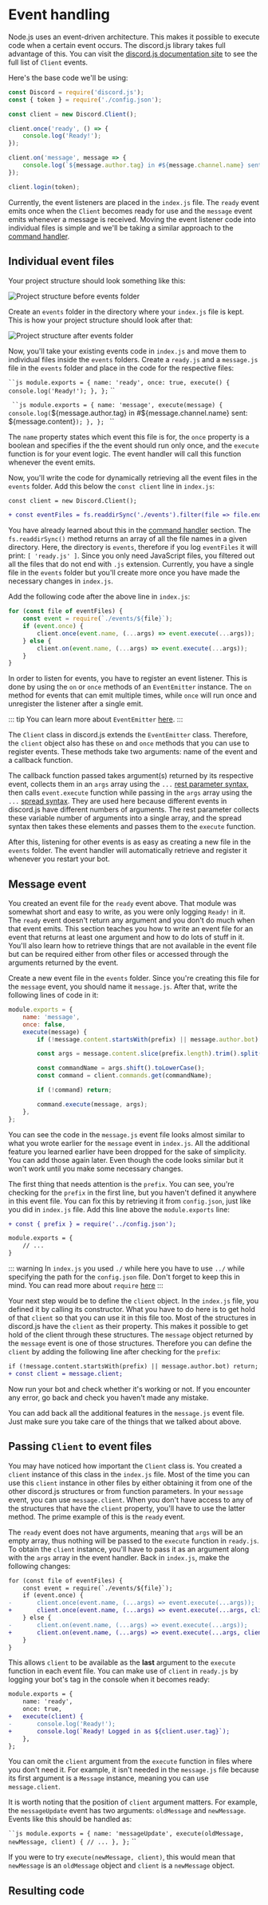 # Event handling

Node.js uses an event-driven architecture. This makes it possible to execute code when a certain event occurs. The discord.js library takes full advantage of this. You can visit the [discord.js documentation site](https://discord.js.org/#/docs/main/stable/class/Client) to see the full list of `Client` events.

Here's the base code we'll be using:

```js
const Discord = require('discord.js');
const { token } = require('./config.json');

const client = new Discord.Client();

client.once('ready', () => {
	console.log('Ready!');
});

client.on('message', message => {
	console.log(`${message.author.tag} in #${message.channel.name} sent: ${message.content}`);
});

client.login(token);
```

Currently, the event listeners are placed in the `index.js` file. The `ready` event emits once when the `Client` becomes ready for use and the `message` event emits whenever a message is received. Moving the event listener code into individual files is simple and we'll be taking a similar approach to the [command handler](/command-handling/). 

## Individual event files

Your project structure should look something like this:

![Project structure before events folder](./images/project-structure-before-events-folder.png)

Create an `events` folder in the directory where your `index.js` file is kept. This is how your project structure should look after that:

![Project structure after events folder](./images/project-structure-after-events-folder.png)

Now, you'll take your existing events code in `index.js` and move them to individual files inside the `events` folders. Create a `ready.js` and a `message.js` file in the `events` folder and place in the code for the respective files:

` ``js
module.exports = {
	name: 'ready',
	once: true,
	execute() {
		console.log('Ready!');
	},
};
` ``

` ``js
module.exports = {
	name: 'message',
	execute(message) {
		console.log(`${message.author.tag} in #${message.channel.name} sent: ${message.content}`);
	},
};
` ``

The `name` property states which event this file is for, the `once` property is a boolean and specifies if the the event should run only once, and the `execute` function is for your event logic. The event handler will call this function whenever the event emits.

Now, you'll write the code for dynamically retrieving all the event files in the `events` folder. Add this below the `const client` line in `index.js`:

```diff
const client = new Discord.Client();

+ const eventFiles = fs.readdirSync('./events').filter(file => file.endsWith('.js'));
```

You have already learned about this in the [command handler](/command-handling/) section. The `fs.readdirSync()` method returns an array of all the file names in a given directory. Here, the directory is `events`, therefore if you log `eventFiles` it will print: `[ 'ready.js' ]`. Since you only need JavaScript files, you filtered out all the files that do not end with `.js` extension. Currently, you have a single file in the `events` folder but you'll create more once you have made the necessary changes in `index.js`.

Add the following code after the above line in `index.js`:

```js
for (const file of eventFiles) {
	const event = require(`./events/${file}`);
	if (event.once) {
		client.once(event.name, (...args) => event.execute(...args));
	} else {
		client.on(event.name, (...args) => event.execute(...args));
	}
}
```


In order to listen for events, you have to register an event listener. This is done by using the `on` or `once` methods of an `EventEmitter` instance. The `on` method for events that can emit multiple times, while `once` will run once and unregister the listener after a single emit.

::: tip
You can learn more about `EventEmitter` [here](https://nodejs.org/api/events.html#events_class_eventemitter).
:::

The `Client` class in discord.js extends the `EventEmitter` class. Therefore, the `client` object also has these `on` and `once` methods that you can use to register events. These methods take two arguments: name of the event and a callback function.

The callback function passed takes argument(s) returned by its respective event, collects them in an `args` array using the `...` [rest parameter syntax](https://developer.mozilla.org/en-US/docs/Web/JavaScript/Reference/Functions/rest_parameters), then calls `event.execute` function while passing in the `args` array using the `...` [spread syntax](https://developer.mozilla.org/en-US/docs/Web/JavaScript/Reference/Operators/Spread_syntax). They are used here because different events in discord.js have different numbers of arguments. The rest parameter collects these variable number of arguments into a single array, and the spread syntax then takes these elements and passes them to the `execute` function.

After this, listening for other events is as easy as creating a new file in the `events` folder. The event handler will automatically retrieve and register it whenever you restart your bot.

## Message event

You created an event file for the `ready` event above. That module was somewhat short and easy to write, as you were only logging `Ready!` in it. The `ready` event doesn't return any argument and you don't do much when that event emits. This section teaches you how to write an event file for an event that returns at least one argument and how to do lots of stuff in it. You'll also learn how to retrieve things that are not available in the event file but can be required either from other files or accessed through the arguments returned by the event.

Create a new event file in the `events` folder. Since you're creating this file for the `message` event, you should name it `message.js`. After that,  write the following lines of code in it:

```js
module.exports = {
	name: 'message',
	once: false,
	execute(message) {
		if (!message.content.startsWith(prefix) || message.author.bot) return;

		const args = message.content.slice(prefix.length).trim().split(/ +/);

		const commandName = args.shift().toLowerCase();
		const command = client.commands.get(commandName);

		if (!command) return;

		command.execute(message, args);
	},
};
```

You can see the code in the `message.js` event file looks almost similar to what you wrote earlier for the `message` event in `index.js`. All the additional feature you learned earlier have been dropped for the sake of simplicity. You can add those again later. Even though the code looks similar but it won't work until you make some necessary changes.

The first thing that needs attention is the `prefix`. You can see, you're checking for the `prefix` in the first line, but you haven't defined it anywhere in this event file. You can fix this by retrieving it from `config.json`, just like you did in `index.js` file. Add this line above the `module.exports` line:

```diff
+ const { prefix } = require('../config.json');

module.exports = {
	// ...
}
```

::: warning
In `index.js` you used `./` while here you have to use `../` while specifying the path for the `config.json` file. Don't forget to keep this in mind. You can read more about `require` [here](https://nodejs.org/api/modules.html#modules_require_id)
:::

Your next step would be to define the `client` object. In the `index.js` file, you defined it by calling its constructor. What you have to do here is to get hold of that `client` so that you can use it in this file too. Most of the structures in discord.js have the `client` as their property. This makes it possible to get hold of the client through these structures. The `message` object returned by the `message` event is one of those structures. Therefore you can define the `client` by adding the following line after checking for the `prefix`:

```diff
if (!message.content.startsWith(prefix) || message.author.bot) return;
+ const client = message.client;
```

Now run your bot and check whether it's working or not. If you encounter any error, go back and check you haven't made any mistake.

You can add back all the additional features in the `message.js` event file. Just make sure you take care of the things that we talked about above.

## Passing `Client` to event files

You may have noticed how important the `Client` class is. You created a `client` instance of this class in the `index.js` file. Most of the time you can use this `client` instance in other files by either obtaining it from one of the other discord.js structures or from function parameters. In your `message` event, you can use `message.client`. When you don't have access to any of the structures that have the `client` property, you'll have to use the latter method. The prime example of this is the `ready` event.

The `ready` event does not have arguments, meaning that `args` will be an empty array, thus nothing will be passed to the `execute` function in `ready.js`. To obtain the `client` instance, you'll have to pass it as an argument along with the `args` array in the event handler. Back in `index.js`, make the following changes:

```diff
for (const file of eventFiles) {
	const event = require(`./events/${file}`);
	if (event.once) {
-		client.once(event.name, (...args) => event.execute(...args));
+		client.once(event.name, (...args) => event.execute(...args, client));
	} else {
-		client.on(event.name, (...args) => event.execute(...args));
+		client.on(event.name, (...args) => event.execute(...args, client));
	}
}
```

This allows `client` to be available as the **last** argument to the `execute` function in each event file. You can make use of `client` in `ready.js` by logging your bot's tag in the console when it becomes ready:

```diff
module.exports = {
	name: 'ready',
    once: true,
+	execute(client) {
-		console.log('Ready!');
+		console.log(`Ready! Logged in as ${client.user.tag}`);
	},
};
```

You can omit the `client` argument from the `execute` function in files where you don't need it. For example, it isn't needed in the `message.js` file because its first argument is a `Message` instance, meaning you can use `message.client`.

It is worth noting that the position of `client` argument matters. For example, the `messageUpdate` event has two arguments: `oldMessage` and `newMessage`. Events like this should be handled as:

` ``js
module.exports = {
	name: 'messageUpdate',
	execute(oldMessage, newMessage, client) {
		// ...
	},
};
` ``

If you were to try `execute(newMessage, client)`, this would mean that `newMessage` is an `oldMessage` object and `client` is a `newMessage` object.

## Resulting code

<resulting-code path="event-handling/file-setup" />
